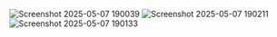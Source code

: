 ![Screenshot 2025-05-07 190039](https://github.com/user-attachments/assets/88264459-87fd-4c1e-8526-8d6149f38907)
![Screenshot 2025-05-07 190211](https://github.com/user-attachments/assets/10f9261e-6ebb-4e1a-aa66-6341697b0843)
![Screenshot 2025-05-07 190133](https://github.com/user-attachments/assets/b88e5043-7019-4e4f-8b60-2ea42e8dc9d5)
